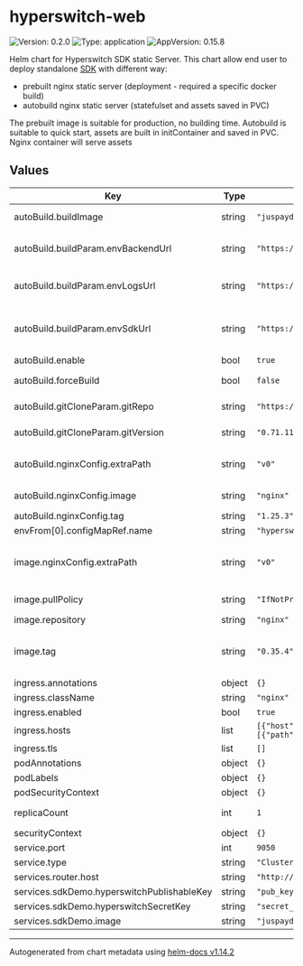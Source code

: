 # hyperswitch-web

![Version: 0.2.0](https://img.shields.io/badge/Version-0.2.0-informational?style=flat-square) ![Type: application](https://img.shields.io/badge/Type-application-informational?style=flat-square) ![AppVersion: 0.15.8](https://img.shields.io/badge/AppVersion-0.15.8-informational?style=flat-square)

Helm chart for Hyperswitch SDK static Server. This chart allow end user to deploy standalone
[SDK](https://github.com/juspay/hyperswitch-web) with different way:
  - prebuilt nginx static server (deployment - required a specific docker build)
  - autobuild nginx static server (statefulset and assets saved in PVC)

The prebuilt image is suitable for production, no building time.
Autobuild is suitable to quick start, assets are built in initContainer and saved in PVC. Nginx container will serve
assets

## Values

| Key | Type | Default | Description |
|-----|------|---------|-------------|
| autoBuild.buildImage | string | `"juspaydotin/hyperswitch-web"` | docker image to use for the build |
| autoBuild.buildParam.envBackendUrl | string | `"https://hyperswitch"` | node build parameter, hyperswitch server host |
| autoBuild.buildParam.envLogsUrl | string | `"https://hyperswitch-sdk-logs"` | node build parameter, hyperswitch SDK logs host |
| autoBuild.buildParam.envSdkUrl | string | `"https://hyperswitch-sdk"` | node build parameter, hyperswitch-web sdk host (same as ingress host) |
| autoBuild.enable | bool | `true` | enable npm auto build |
| autoBuild.forceBuild | bool | `false` | force rebuild assets even these files exist |
| autoBuild.gitCloneParam.gitRepo | string | `"https://github.com/juspay/hyperswitch-web"` | hyperswitch-web repository |
| autoBuild.gitCloneParam.gitVersion | string | `"0.71.11"` | hyperswitch-web repository tag |
| autoBuild.nginxConfig.extraPath | string | `"v0"` | nginx static server extra path ( like https://<host>/0.15.8/v0 ) |
| autoBuild.nginxConfig.image | string | `"nginx"` | nginx static server image |
| autoBuild.nginxConfig.tag | string | `"1.25.3"` | nginx static server tag |
| envFrom[0].configMapRef.name | string | `"hyperswitch-web-nginx"` |  |
| image.nginxConfig.extraPath | string | `"v0"` | nginx extra path used to set liveness and readiness probe /0.80.0/v0 |
| image.pullPolicy | string | `"IfNotPresent"` | prebuild image pull policy |
| image.repository | string | `"nginx"` | prebuild SDK image |
| image.tag | string | `"0.35.4"` | prebuild image tag, the image tag whose default is the chart appVersion. |
| ingress.annotations | object | `{}` | ingress annotations |
| ingress.className | string | `"nginx"` | ingress class name |
| ingress.enabled | bool | `true` | enable/disable ingress |
| ingress.hosts | list | `[{"host":"chart-example.local","paths":[{"path":"/","pathType":"ImplementationSpecific"}]}]` | ingress hosts list |
| ingress.tls | list | `[]` | tls configurations list |
| podAnnotations | object | `{}` | pod annotations |
| podLabels | object | `{}` | pod labels |
| podSecurityContext | object | `{}` | pod security context |
| replicaCount | int | `1` | deployment/statefulset replicas |
| securityContext | object | `{}` | security context |
| service.port | int | `9050` | service port |
| service.type | string | `"ClusterIP"` | service type |
| services.router.host | string | `"http://localhost:8080"` |  |
| services.sdkDemo.hyperswitchPublishableKey | string | `"pub_key"` |  |
| services.sdkDemo.hyperswitchSecretKey | string | `"secret_key"` |  |
| services.sdkDemo.image | string | `"juspaydotin/hyperswitch-web:v1.0.10"` |  |

----------------------------------------------
Autogenerated from chart metadata using [helm-docs v1.14.2](https://github.com/norwoodj/helm-docs/releases/v1.14.2)
